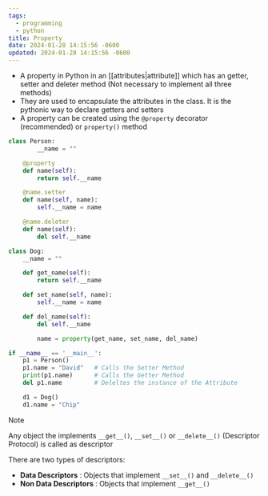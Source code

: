 ```yaml
---
tags:
  - programming
  - python
title: Property
date: 2024-01-28 14:15:56 -0600
updated: 2024-01-28 14:15:56 -0600
---
```


* A property in Python in an [[attributes|attribute]] which has an getter, setter and deleter method (Not necessary to implement all three methods)
* They are used to encapsulate the attributes in the class. It is the pythonic way to declare getters and setters
* A property can be created using the `@property` decorator (recommended) or `property()` method

````python
class Person:
		__name = ""

    @property
    def name(self):
        return self.__name

    @name.setter
    def name(self, name):
        self.__name = name

    @name.deleter
    def name(self):
        del self.__name

class Dog:
	__name = ""

    def get_name(self):
        return self.__name

    def set_name(self, name):
        self.__name = name

    def del_name(self):
        del self.__name

		name = property(get_name, set_name, del_name)

if __name__ == '__main__':
	p1 = Person()
	p1.name = "David"   # Calls the Setter Method
	print(p1.name)      # Calls the Getter Method
	del p1.name         # Deleltes the instance of the Attribute

	d1 = Dog()
	d1.name = "Chip"
````

 > [!note]
 > Any object the implements `__get__()`, `__set__()` or `__delete__()`  (Descriptor Protocol) is called as descriptor
 > 
 > There are two types of descriptors:
 > * **Data Descriptors** : Objects that implement `__set__()` and `__delete__()`
 > * **Non Data Descriptors** : Objects that implement `__get__()`
 